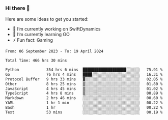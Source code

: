 ### Hi there 👋

Here are some ideas to get you started:

- 🔭 I’m currently working on SwiftDynamics
- 🌱 I’m currently learning GO
-  ⚡ Fun fact: Gaming
  
  <!--
- 👯 I’m looking to collaborate on ...
- 🤔 I’m looking for help with ...
- 💬 Ask me about ...
- 📫 How to reach me: ...
- 😄 Pronouns: ...
-->

<!--START_SECTION:waka-->

```txt
From: 06 September 2023 - To: 19 April 2024

Total Time: 466 hrs 30 mins

Python            354 hrs 6 mins  ███████████████████░░░░░░   75.91 %
Go                76 hrs 4 mins   ████░░░░░░░░░░░░░░░░░░░░░   16.31 %
Protocol Buffer   9 hrs 33 mins   ▓░░░░░░░░░░░░░░░░░░░░░░░░   02.05 %
Other             8 hrs 25 mins   ▒░░░░░░░░░░░░░░░░░░░░░░░░   01.80 %
JavaScript        4 hrs 45 mins   ▒░░░░░░░░░░░░░░░░░░░░░░░░   01.02 %
TypeScript        4 hrs 8 mins    ▒░░░░░░░░░░░░░░░░░░░░░░░░   00.89 %
Markdown          2 hrs 46 mins   ░░░░░░░░░░░░░░░░░░░░░░░░░   00.60 %
YAML              1 hr 1 min      ░░░░░░░░░░░░░░░░░░░░░░░░░   00.22 %
Bash              1 hr            ░░░░░░░░░░░░░░░░░░░░░░░░░   00.22 %
Text              53 mins         ░░░░░░░░░░░░░░░░░░░░░░░░░   00.19 %
```

<!--END_SECTION:waka-->
